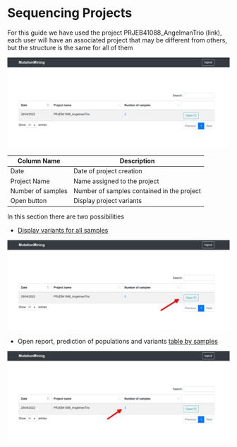 # Sequencing Projects

For this guide we have used the project PRJEB41088\_AngelmanTrio (link), each user will have an associated project that may be different from others, but the structure is the same for all of them

![](../.gitbook/assets/sequencing-projects.png)

| Column Name       | Description                                |
| ----------------- | ------------------------------------------ |
| Date              | Date of project creation                   |
| Project Name      | Name assigned to the project               |
| Number of samples | Number of samples contained in the project |
| Open button       | Display project variants                   |

In this section there are two possibilities

* [Display variants for all samples](page-1.md)

![](../.gitbook/assets/sequencing-projects-variants.png)

* Open report, prediction of populations and variants [table by samples](sequencing-projects/display-variants-for-samples/)

![](../.gitbook/assets/sequencing-projects-samples.png)

